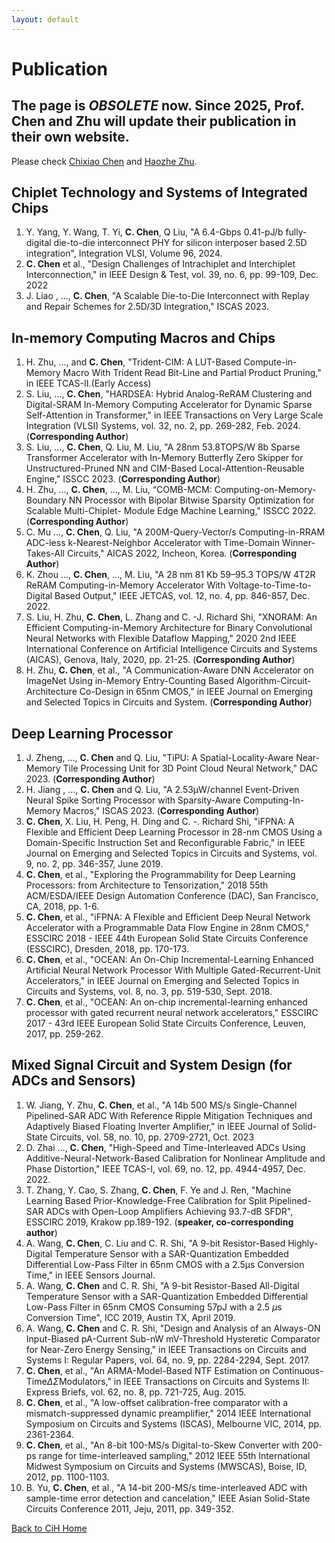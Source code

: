 ```yaml
---
layout: default
---
```


# Publication 
## The page is _OBSOLETE_ now. Since 2025, Prof. Chen and Zhu will update their publication in their own website. 

Please check [Chixiao Chen](./cxchen.md) and [Haozhe Zhu](https://zhutmost.com/publication). 

## Chiplet Technology and Systems of Integrated Chips
1. Y. Yang, Y. Wang, T. Yi, **C. Chen**, Q Liu, "A 6.4-Gbps 0.41-pJ/b fully-digital die-to-die interconnect PHY for silicon interposer based 2.5D integration", Integration VLSI, Volume 96, 2024.
1. **C. Chen** et al., "Design Challenges of Intrachiplet and Interchiplet Interconnection," in IEEE Design & Test, vol. 39, no. 6, pp. 99-109, Dec. 2022
1. J. Liao , ..., **C. Chen**, "A Scalable Die-to-Die Interconnect with Replay and Repair Schemes for 2.5D/3D Integration," ISCAS 2023.


## In-memory Computing Macros and Chips

1. H. Zhu, ..., and **C. Chen**, "Trident-CIM: A LUT-Based Compute-in-Memory Macro With Trident Read Bit-Line and Partial Product Pruning," in IEEE TCAS-II.(Early Access) 
1. S. Liu, ..., **C. Chen**, "HARDSEA: Hybrid Analog-ReRAM Clustering and Digital-SRAM In-Memory Computing Accelerator for Dynamic Sparse Self-Attention in Transformer," in IEEE Transactions on Very Large Scale Integration (VLSI) Systems, vol. 32, no. 2, pp. 269-282, Feb. 2024. (**Corresponding Author**)
2.  S. Liu,  ..., **C. Chen**, Q. Liu, M. Liu, "A 28nm 53.8TOPS/W 8b Sparse Transformer Accelerator with In-Memory Butterfly Zero Skipper for Unstructured-Pruned NN and CIM-Based Local-Attention-Reusable Engine," ISSCC 2023. (**Corresponding Author**)
3. H. Zhu, ..., **C. Chen**, ..., M. Liu, “COMB-MCM: Computing-on-Memory-Boundary NN Processor with Bipolar Bitwise Sparsity Optimization for Scalable Multi-Chiplet- Module Edge Machine Learning," ISSCC 2022. (**Corresponding Author**)
4. C. Mu ..., **C. Chen**, Q. Liu, "A 200M-Query-Vector/s Computing-in-RRAM ADC-less k-Nearest-Neighbor Accelerator with Time-Domain Winner-Takes-All Circuits," AICAS 2022, Incheon, Korea. (**Corresponding Author**)
5. K. Zhou ..., **C. Chen**, ..., M. Liu, "A 28 nm 81 Kb 59–95.3 TOPS/W 4T2R ReRAM Computing-in-Memory Accelerator With Voltage-to-Time-to-Digital Based Output," IEEE JETCAS, vol. 12, no. 4, pp. 846-857, Dec. 2022.
6. S. Liu, H. Zhu, **C. Chen**, L. Zhang and C. -J. Richard Shi, "XNORAM: An Efficient Computing-in-Memory Architecture for Binary Convolutional Neural Networks with Flexible Dataflow Mapping," 2020 2nd IEEE International Conference on Artificial Intelligence Circuits and Systems (AICAS), Genova, Italy, 2020, pp. 21-25. (**Corresponding Author**)
7. H. Zhu, **C. Chen**, et al., "A Communication-Aware DNN Accelerator on ImageNet Using in-Memory Entry-Counting Based Algorithm-Circuit-Architecture Co-Design in 65nm CMOS," in IEEE Journal on Emerging and Selected Topics in Circuits and System. (**Corresponding Author**)
 
## Deep Learning Processor

1. J. Zheng, ..., **C. Chen** and Q. Liu, "TiPU: A Spatial-Locality-Aware Near-Memory Tile Processing Unit for 3D Point Cloud Neural Network," DAC 2023. (**Corresponding Author**)
2. H. Jiang , ..., **C. Chen** and Q. Liu, "A  2.53μW/channel  Event-Driven Neural Spike Sorting Processor with Sparsity-Aware Computing-In-Memory Macros," ISCAS 2023. (**Corresponding Author**)
3.  **C. Chen**, X. Liu, H. Peng, H. Ding and C. -. Richard Shi, "iFPNA: A Flexible and Efficient Deep Learning Processor in 28-nm CMOS Using a Domain-Specific Instruction Set and Reconfigurable Fabric," in IEEE Journal on Emerging and Selected Topics in Circuits and Systems, vol. 9, no. 2, pp. 346-357, June 2019.
4.  **C. Chen**, et al., "Exploring the Programmability for Deep Learning Processors: from Architecture to Tensorization," 2018 55th ACM/ESDA/IEEE Design Automation Conference (DAC), San Francisco, CA, 2018, pp. 1-6.
5.  **C. Chen**, et al., "iFPNA: A Flexible and Efficient Deep Neural Network Accelerator with a Programmable Data Flow Engine in 28nm CMOS," ESSCIRC 2018 - IEEE 44th European Solid State Circuits Conference (ESSCIRC), Dresden, 2018, pp. 170-173.
1. **C. Chen**, et al., "OCEAN: An On-Chip Incremental-Learning Enhanced Artificial Neural Network Processor With Multiple Gated-Recurrent-Unit Accelerators," in IEEE Journal on Emerging and Selected Topics in Circuits and Systems, vol. 8, no. 3, pp. 519-530, Sept. 2018.
1. **C. Chen**, et al., "OCEAN: An on-chip incremental-learning enhanced processor with gated recurrent neural network accelerators," ESSCIRC 2017 - 43rd IEEE European Solid State Circuits Conference, Leuven, 2017, pp. 259-262.


## Mixed Signal Circuit and System Design (for ADCs and Sensors)

1. W. Jiang, Y. Zhu, **C. Chen**, et al., "A 14b 500 MS/s Single-Channel Pipelined-SAR ADC With Reference Ripple Mitigation Techniques and Adaptively Biased Floating Inverter Amplifier," in IEEE Journal of Solid-State Circuits, vol. 58, no. 10, pp. 2709-2721, Oct. 2023
1. D. Zhai ..., **C. Chen**, "High-Speed and Time-Interleaved ADCs Using Additive-Neural-Network-Based Calibration for Nonlinear Amplitude and Phase Distortion," IEEE TCAS-I, vol. 69, no. 12, pp. 4944-4957, Dec. 2022.
1. T. Zhang, Y. Cao, S. Zhang, **C. Chen**, F. Ye and J. Ren, "Machine Learning Based Prior-Knowledge-Free Calibration for Split Pipelined-SAR ADCs with Open-Loop Amplifiers Achieving 93.7-dB SFDR",  ESSCIRC 2019, Krakow pp.189-192. (**speaker, co-corresponding author**)
1. A. Wang, **C. Chen**, C. Liu and C. R. Shi, "A 9-bit Resistor-Based Highly-Digital Temperature Sensor with a SAR-Quantization Embedded Differential Low-Pass Filter in 65nm CMOS with a 2.5μs Conversion Time," in IEEE Sensors Journal.
1. A. Wang, **C. Chen** and C. R. Shi, "A 9-bit Resistor-Based All-Digital Temperature Sensor with a SAR-Quantization Embedded Differential Low-Pass Filter in 65nm CMOS Consuming 57pJ with a 2.5 $\mu$s Conversion Time",  ICC 2019, Austin TX, April 2019. 
1. A. Wang, **C. Chen** and C. R. Shi, "Design and Analysis of an Always-ON Input-Biased pA-Current Sub-nW mV-Threshold Hysteretic Comparator for Near-Zero Energy Sensing," in IEEE Transactions on Circuits and Systems I: Regular Papers, vol. 64, no. 9, pp. 2284-2294, Sept. 2017.
1. **C. Chen**, et al., "An ARMA-Model-Based NTF Estimation on Continuous-Time$\Delta\Sigma$Modulators," in IEEE Transactions on Circuits and Systems II: Express Briefs, vol. 62, no. 8, pp. 721-725, Aug. 2015.
1. **C. Chen**, et al., "A low-offset calibration-free comparator with a mismatch-suppressed dynamic preamplifier," 2014 IEEE International Symposium on Circuits and Systems (ISCAS), Melbourne VIC, 2014, pp. 2361-2364.
1. **C. Chen**, et al., "An 8-bit 100-MS/s Digital-to-Skew Converter with 200-ps range for time-interleaved sampling," 2012 IEEE 55th International Midwest Symposium on Circuits and Systems (MWSCAS), Boise, ID, 2012, pp. 1100-1103.
1. B. Yu, **C. Chen**, et al., "A 14-bit 200-MS/s time-interleaved ADC with sample-time error detection and cancelation," IEEE Asian Solid-State Circuits Conference 2011, Jeju, 2011, pp. 349-352.




[Back to CiH Home](./)

